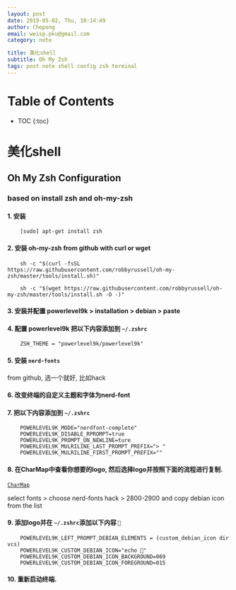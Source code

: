 ```yaml
---
layout: post
date: 2019-05-02, Thu, 18:14:49
author: Chopong
email: weisp.pku@gmail.com
category: note

title: 美化shell
subtitle: Oh My Zsh
tags: post note shell config zsh terminal
---
```

# Table of Contents #
* TOC
{:toc}
# 美化shell #

## Oh My Zsh Configuration ##

### based on install zsh and oh-my-zsh ###

#### 1. 安装
``` shell
    [sudo] apt-get install zsh
```

#### 2. 安装 oh-my-zsh from github with curl or wget ####

``` shell
    sh -c "$(curl -fsSL https://raw.githubusercontent.com/robbyrussell/oh-my-zsh/master/tools/install.sh)"

    sh -c "$(wget https://raw.githubusercontent.com/robbyrussell/oh-my-zsh/master/tools/install.sh -O -)"
```

#### 3. 安装并配置 powerlevel9k > installation > debian > paste ####

#### 4. 配置 powerlevel9k 把以下内容添加到 `~/.zshrc` ####

``` shell
    ZSH_THEME = "powerlevel9k/powerlevel9k"
```


#### 5. 安装 `nerd-fonts` ####

   from github, 选一个就好, 比如hack

#### 6. 改变终端的自定义主题和字体为nerd-font ####

#### 7. 把以下内容添加到 `~/.zshrc` ####

```shell
    POWERLEVEL9K_MODE="nerdfont-complete"
    POWERLEVEL9K_DISABLE_RPROMPT=true
    POWERLEVEL9K_PROMPT_ON_NEWLINE=ture
    POWERLEVEL9K_MULRILINE_LAST_PROMPT_PREFIX="> "
    POWERLEVEL9K_MULRILINE_FIRST_PROMPT_PREFIX=""
```

#### 8. 在CharMap中查看你想要的logo, 然后选择logo并按照下面的流程进行复制. ####

[`CharMap`](http://bluejamesbond.github.io/CharacterMap/)

select fonts > choose nerd-fonts hack > 2800-2900 and copy debian icon from the list

#### 9. 添加logo并在 `~/.zshrc`添加以下内容 `` ####

```shell
    POWERLEVEL9K_LEFT_PROMPT_DEBIAN_ELEMENTS = (custom_debian_icon dir vcs)
    POWERLEVEL9K_CUSTOM_DEBIAN_ICON="echo "
    POWERLEVEL9K_CUSTOM_DEBIAN_ICON_BACKGROUND=069
    POWERLEVEL9K_CUSTOM_DEBIAN_ICON_FOREGROUND=015
```

#### 10. 重新启动终端. ####
